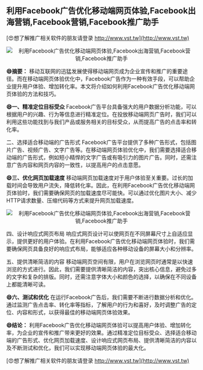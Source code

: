 ## **利用Facebook广告优化移动端网页体验,Facebook出海营销,Facebook营销,Facebook推广助手**

[😍想了解推广相关软件的朋友请登录 http://www.vst.tw](http://www.vst.tw)

 <center><img src="https://vst.tw/MP4/tuiguang/png/1.png" alt="利用Facebook广告优化移动端网页体验,Facebook出海营销,Facebook营销,Facebook推广助手"></center>

**😄摘要：**
移动互联网的迅猛发展使得移动端网页成为企业宣传和推广的重要途径。而在移动端网页体验优化中，Facebook广告作为一种有效手段，可以帮助企业提升用户体验、增加转化率。本文将介绍如何利用Facebook广告优化移动端网页体验的方法和技巧。

**😄一、精准定位目标受众**
Facebook广告平台具备强大的用户数据分析功能，可以根据用户的兴趣、行为等信息进行精准定位。在投放移动端网页广告时，我们可以利用这些功能找到与我们产品或服务相关的目标受众，从而提高广告的点击率和转化率。

二、选择适合移动端的广告形式
Facebook广告平台提供了多种广告形式，包括图片广告、视频广告、文字广告等。在移动端网页体验优化中，我们需要选择适合移动端的广告形式，例如短小精悍的文字广告或有吸引力的图片广告。同时，还需注意广告内容和网页内容的一致性，以提高用户的点击意愿。

**😄三、优化网页加载速度**
移动端网页加载速度对于用户体验至关重要。过长的加载时间会导致用户流失，降低转化率。因此，在利用Facebook广告优化移动端网页体验时，我们需要确保网页的加载速度尽可能快。可以通过优化图片大小、减少HTTP请求数量、压缩代码等方式来提升网页加载速度。

 <center><img src="https://vst.tw/MP4/tuiguang/png/3.png" alt="利用Facebook广告优化移动端网页体验,Facebook出海营销,Facebook营销,Facebook推广助手"></center>

四、设计响应式网页布局
响应式网页设计可以使网页在不同屏幕尺寸上自适应显示，提供更好的用户体验。在利用Facebook广告优化移动端网页体验时，我们需要确保网页具备良好的响应式布局，能够适应各种移动设备的屏幕大小和分辨率。

五、提供清晰简洁的内容
移动端网页空间有限，用户在浏览网页时通常是以快速浏览的方式进行。因此，我们需要提供清晰简洁的内容，突出核心信息，避免过多的文字和复杂的排版。同时，还需注意字体大小和颜色的选择，以确保在不同设备上都能清晰可读。

**😄六、测试和优化**
在运行Facebook广告后，我们需要不断进行数据分析和优化。通过监测广告点击率、转化率等指标，了解用户的行为和喜好，及时调整广告的定位、内容和形式，以获得最佳的移动端网页体验效果。

**😄结论：**
利用Facebook广告优化移动端网页体验可以提高用户体验、增加转化率，为企业的宣传和推广带来更好的效果。通过精准定位目标受众、选择适合移动端的广告形式、优化网页加载速度、设计响应式网页布局、提供清晰简洁的内容以及不断测试和优化，我们可以实现移动端网页体验的最大化。

[😍想了解推广相关软件的朋友请登录 http://www.vst.tw](http://www.vst.tw)



